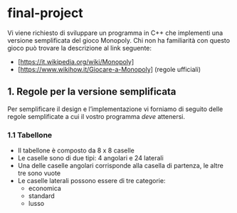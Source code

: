# final-project

Vi viene richiesto di sviluppare un programma in C++ che implementi una versione semplificata del gioco Monopoly. Chi non ha familiarità con questo gioco può trovare la descrizione al link seguente:

* [https://it.wikipedia.org/wiki/Monopoly]
* [https://www.wikihow.it/Giocare-a-Monopoly] (regole ufficiali)

## 1. Regole per la versione semplificata
Per semplificare il design e l’implementazione vi forniamo di seguito delle regole semplificate a cui il vostro programma *deve* attenersi.

### 1.1 Tabellone
* Il tabellone è composto da 8 x 8 caselle
* Le caselle sono di due tipi: 4 angolari e 24 laterali
* Una delle caselle angolari corrisponde alla casella di partenza, le altre tre sono vuote
* Le caselle laterali possono essere di tre categorie:
    * economica
    * standard
    * lusso

